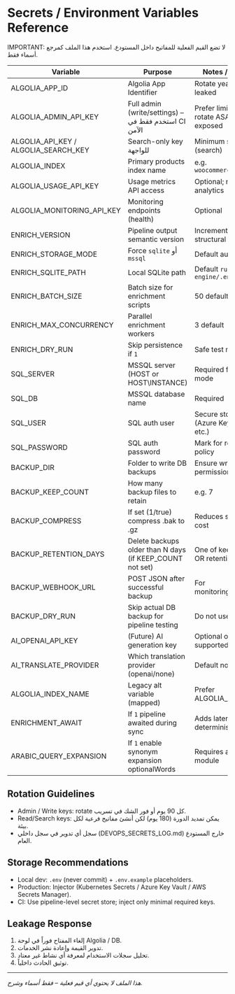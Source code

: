 # Secrets / Environment Variables Reference

IMPORTANT: لا تضع القيم الفعلية للمفاتيح داخل المستودع. استخدم هذا الملف كمرجع أسماء فقط.

| Variable | Purpose | Notes / Rotation |
|----------|---------|------------------|
| ALGOLIA_APP_ID | Algolia App Identifier | Rotate yearly or if leaked |
| ALGOLIA_ADMIN_API_KEY | Full admin (write/settings) – استخدم فقط في CI الآمن | Prefer limiting scope; rotate ASAP if exposed |
| ALGOLIA_API_KEY / ALGOLIA_SEARCH_KEY | Search-only key للواجهة | Minimum scope (search) |
| ALGOLIA_INDEX | Primary products index name | e.g. `woocommerce_products` |
| ALGOLIA_USAGE_API_KEY | Usage metrics API access | Optional; read analytics |
| ALGOLIA_MONITORING_API_KEY | Monitoring endpoints (health) | Optional |
| ENRICH_VERSION | Pipeline output semantic version | Increment on structural change |
| ENRICH_STORAGE_MODE | Force `sqlite` أو `mssql` | Default auto-detect |
| ENRICH_SQLITE_PATH | Local SQLite path | Default `rules-engine/.enrich.db` |
| ENRICH_BATCH_SIZE | Batch size for enrichment scripts | 50 default |
| ENRICH_MAX_CONCURRENCY | Parallel enrichment workers | 3 default |
| ENRICH_DRY_RUN | Skip persistence if `1` | Safe test mode |
| SQL_SERVER | MSSQL server (HOST or HOST\\INSTANCE) | Required for MSSQL mode |
| SQL_DB | MSSQL database name | Required |
| SQL_USER | SQL auth user | Secure storage (Azure Key Vault etc.) |
| SQL_PASSWORD | SQL auth password | Mark for rotation policy |
| BACKUP_DIR | Folder to write DB backups | Ensure write permissions |
| BACKUP_KEEP_COUNT | How many backup files to retain | e.g. 7 |
| BACKUP_COMPRESS | If set (1/true) compress .bak to .gz | Reduces storage cost |
| BACKUP_RETENTION_DAYS | Delete backups older than N days (if KEEP_COUNT not set) | One of keep-count OR retention-days |
| BACKUP_WEBHOOK_URL | POST JSON after successful backup | For monitoring/chatops |
| BACKUP_DRY_RUN | Skip actual DB backup for pipeline testing | Do not use in prod |
| AI_OPENAI_API_KEY | (Future) AI generation key | Optional offline mode supported |
| AI_TRANSLATE_PROVIDER | Which translation provider (openai/none) | Default none |
| ALGOLIA_INDEX_NAME | Legacy alt variable (mapped) | Prefer ALGOLIA_INDEX |
| ENRICHMENT_AWAIT | If `1` pipeline awaited during sync | Adds latency but deterministic |
| ARABIC_QUERY_EXPANSION | If `1` enable synonym expansion optionalWords | Requires arabicNLP module |

## Rotation Guidelines
- Admin / Write keys: rotate كل 90 يوم أو فور الشك في تسريب.
- Read/Search keys: يمكن تمديد الدورة (180 يوم) لكن أنشئ مفاتيح فرعية لكل بيئة.
- سجل أي تدوير في سجل داخلي (DEVOPS_SECRETS_LOG.md) خارج المستودع العام.

## Storage Recommendations
- Local dev: `.env` (never commit) + `.env.example` placeholders.
- Production: Injector (Kubernetes Secrets / Azure Key Vault / AWS Secrets Manager).
- CI: Use pipeline-level secret store; inject only minimal required keys.

## Leakage Response
1. إلغاء المفتاح فوراً في لوحة Algolia / DB.
2. تدوير القيمة وإعادة نشر الخدمات.
3. تحليل سجلات الاستخدام لمعرفة أي نشاط غير معتاد.
4. توثيق الحادث داخلياً.

---
*هذا الملف لا يحتوي أي قيم فعلية – فقط أسماء وشرح.*
